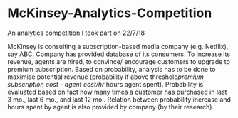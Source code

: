 # McKinsey-Analytics-Competition
An analytics competition I took part on 22/7/18

McKinsey is consulting a subscription-based media company (e.g. Netflix), say ABC. Company has provided database of its consumers. To increase its revenue, agents are hired, to convince/ encourage customers to upgrade to premium subscription. Based on probability, analysis has to be done to maximise potential revenue (probability if above threshold*premium subscription cost - agent cost/hr* hours agent spent). Probability is evaluated based on fact how many times a customer has purchased in last 3 mo., last 6 mo., and last 12 mo.. Relation between probability increase and hours spent by agent is also provided by company (by their research).
